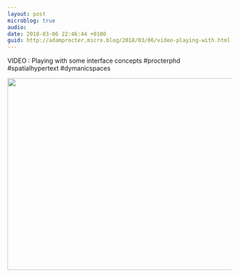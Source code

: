 ```yaml
---
layout: post
microblog: true
audio: 
date: 2018-03-06 22:46:44 +0100
guid: http://adamprocter.micro.blog/2018/03/06/video-playing-with.html
---
```

VIDEO : Playing with some interface concepts #procterphd #spatialhypertext #dymanicspaces

<img src="http://discursive.adamprocter.co.uk/uploads/2018/7125e93a45.jpg" width="600" height="431" />
